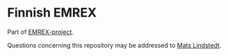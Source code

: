 # Finnish EMREX

Part of [EMREX-project](http://emrex.eu/).

Questions concerning this repository may be addressed to [Mats Lindstedt](https://confluence.csc.fi/display/EMREX/Contact+information).